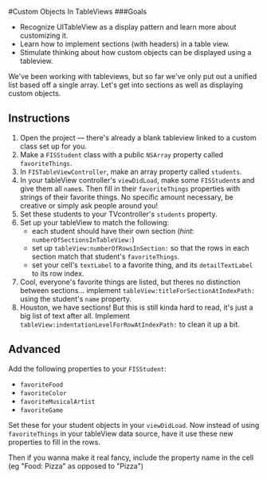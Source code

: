 #Custom Objects In TableViews
###Goals
   * Recognize UITableView as a display pattern and learn more about customizing it.
   * Learn how to implement sections (with headers) in a table view.
   * Stimulate thinking about how custom objects can be displayed using a tableview.

We've been working with tableviews, but so far we've only put out a unified list based off a single array. Let's get into sections as well as displaying custom objects.

## Instructions
   1. Open the project — there's already a blank tableview linked to a custom class set up for you.
   2. Make a `FISStudent` class with a public `NSArray` property called `favoriteThings`.
   3. In `FISTableViewController`, make an array property called `students`. 
   4. In your tableView controller's `viewDidLoad`, make some `FISStudent`s and give them all `name`s. Then fill in their `favoriteThings` properties with strings of their favorite things. No specific amount necessary, be creative or simply ask people around you! 
   5. Set these students to your TVcontroller's `students` property.
   6. Set up your tableView to match the following:     
      * each student should have their own section (*hint:* `numberOfSectionsInTableView:`)
      * set up `tableView:numberOfRowsInSection:` so that the rows in each section match that student's `favoriteThings`.
      * set your cell's `textLabel` to a favorite thing, and its `detailTextLabel` to its row index. 
   7. Cool, everyone's favorite things are listed, but theres no distinction between sections... implement `tableView:titleForSectionAtIndexPath:` using the student's `name` property.
   8. Houston, we have sections! But this is still kinda hard to read, it's just a big list of text after all. Implement `tableView:indentationLevelForRowAtIndexPath:` to clean it up a bit.
      
## Advanced
Add the following properties to your `FISStudent`:

   * `favoriteFood`
   * `favoriteColor`
   * `favoriteMusicalArtist`
   * `favoriteGame`

Set these for your student objects in your `viewDidLoad`. Now instead of using `favoriteThings` in your tableView data source, have it use these new properties to fill in the rows.

Then if you wanna make it real fancy, include the property name in the cell (eg "Food: Pizza" as opposed to "Pizza")
